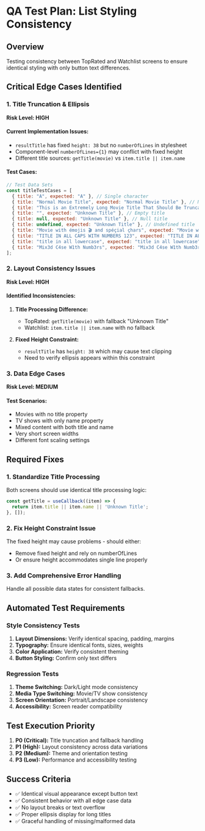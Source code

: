 # QA Test Plan: List Styling Consistency

## Overview
Testing consistency between TopRated and Watchlist screens to ensure identical styling with only button text differences.

## Critical Edge Cases Identified

### 1. Title Truncation & Ellipsis
**Risk Level: HIGH**

#### Current Implementation Issues:
- `resultTitle` has fixed `height: 38` but no `numberOfLines` in stylesheet
- Component-level `numberOfLines={1}` may conflict with fixed height
- Different title sources: `getTitle(movie)` vs `item.title || item.name`

#### Test Cases:
```javascript
// Test Data Sets
const titleTestCases = [
  { title: "A", expected: "A" }, // Single character
  { title: "Normal Movie Title", expected: "Normal Movie Title" }, // Normal length
  { title: "This is an Extremely Long Movie Title That Should Be Truncated", expected: "This is an Extremely Long Movie Title..." }, // Long title
  { title: "", expected: "Unknown Title" }, // Empty title
  { title: null, expected: "Unknown Title" }, // Null title
  { title: undefined, expected: "Unknown Title" }, // Undefined title
  { title: "Movie with émojis 🎬 and spéçial çhars", expected: "Movie with émojis 🎬 and spé..." }, // Special chars
  { title: "TITLE IN ALL CAPS WITH NUMBERS 123", expected: "TITLE IN ALL CAPS WITH..." }, // All caps
  { title: "title in all lowercase", expected: "title in all lowercase" }, // All lowercase
  { title: "Mix3d C4se W1th Numb3rs", expected: "Mix3d C4se W1th Numb3rs" }, // Mixed case with numbers
];
```

### 2. Layout Consistency Issues
**Risk Level: HIGH**

#### Identified Inconsistencies:
1. **Title Processing Difference:**
   - TopRated: `getTitle(movie)` with fallback "Unknown Title"
   - Watchlist: `item.title || item.name` with no fallback

2. **Fixed Height Constraint:**
   - `resultTitle` has `height: 38` which may cause text clipping
   - Need to verify ellipsis appears within this constraint

### 3. Data Edge Cases
**Risk Level: MEDIUM**

#### Test Scenarios:
- Movies with no title property
- TV shows with only name property
- Mixed content with both title and name
- Very short screen widths
- Different font scaling settings

## Required Fixes

### 1. Standardize Title Processing
Both screens should use identical title processing logic:

```javascript
const getTitle = useCallback((item) => {
  return item.title || item.name || 'Unknown Title';
}, []);
```

### 2. Fix Height Constraint Issue
The fixed height may cause problems - should either:
- Remove fixed height and rely on numberOfLines
- Or ensure height accommodates single line properly

### 3. Add Comprehensive Error Handling
Handle all possible data states for consistent fallbacks.

## Automated Test Requirements

### Style Consistency Tests
1. **Layout Dimensions:** Verify identical spacing, padding, margins
2. **Typography:** Ensure identical fonts, sizes, weights
3. **Color Application:** Verify consistent theming
4. **Button Styling:** Confirm only text differs

### Regression Tests
1. **Theme Switching:** Dark/Light mode consistency
2. **Media Type Switching:** Movie/TV show consistency  
3. **Screen Orientation:** Portrait/Landscape consistency
4. **Accessibility:** Screen reader compatibility

## Test Execution Priority

1. **P0 (Critical):** Title truncation and fallback handling
2. **P1 (High):** Layout consistency across data variations
3. **P2 (Medium):** Theme and orientation testing
4. **P3 (Low):** Performance and accessibility testing

## Success Criteria
- ✅ Identical visual appearance except button text
- ✅ Consistent behavior with all edge case data
- ✅ No layout breaks or text overflow
- ✅ Proper ellipsis display for long titles
- ✅ Graceful handling of missing/malformed data